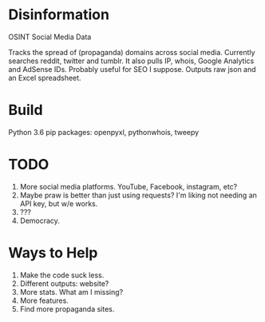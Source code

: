 # Disinformation

OSINT Social Media Data

Tracks the spread of (propaganda) domains across social media. Currently searches reddit, twitter and tumblr. It also pulls IP, whois, Google Analytics and AdSense IDs. Probably useful for SEO I suppose. Outputs raw json and an Excel spreadsheet.

# Build

Python 3.6
pip packages: openpyxl, pythonwhois, tweepy

# TODO

1. More social media platforms. YouTube, Facebook, instagram, etc?
2. Maybe praw is better than just using requests? I'm liking not needing an API key, but w/e works.
3. ???
4. Democracy.

# Ways to Help

1. Make the code suck less. 
2. Different outputs: website?
3. More stats. What am I missing?
4. More features. 
5. Find more propaganda sites.
